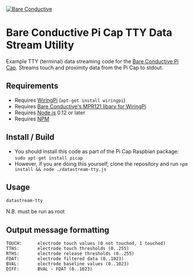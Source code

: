 [![Bare Conductive](http://bareconductive.com/assets/images/LOGO_256x106.png)](http://www.bareconductive.com/)

# Bare Conductive Pi Cap TTY Data Stream Utility

Example TTY (terminal) data streaming code for the [Bare Conductive Pi Cap](http://www.bareconductive.com/shop/pi-cap/). Streams touch and proximity data from the Pi Cap to stdout.

## Requirements
* Requires [WiringPi](http://wiringpi.com/) (`apt-get install wiringpi`)
* Requires [Bare Conductive's MPR121 libary for WiringPi](https://github.com/BareConductive/wiringpi-mpr121)
* Requires [Node.js](https://nodejs.org/en/) 0.12 or later
* Requires [NPM](https://www.npmjs.com/)

## Install / Build

* You should install this code as part of the Pi Cap Raspbian package: `sudo apt-get install picap`    
* However, if you are doing this yourself, clone the repository and run `npm install && node ./datastream-tty.js`

## Usage

    datastream-tty
    
N.B. must be run as root

## Output message formatting

    TOUCH:		electrode touch values (0 not touched, 1 touched)
    TTHS:		electrode touch thresholds (0..255)
    RTHS:		electrode release thresholds (0..255)
    FDAT:		electrode filtered data (0..1023)
    BVAL:		electrode baseline values (0..1023)
    DIFF:		BVAL - FDAT (0..1023)
